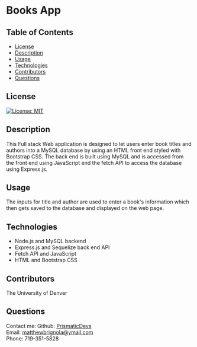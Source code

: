 # Books App

## Table of Contents

- [License](#license)
- [Description](#description)
- [Usage](#instructions)
- [Technologies](#technologies)
- [Contributors](#contributors)
- [Questions](#questions)

## License

[![License: MIT](https://img.shields.io/badge/License-MIT-yellow.svg)](https://opensource.org/licenses/MIT)

## Description

This Full stack Web application is designed to let users enter book titles and authors into a MySQL database by using an HTML front end styled with Bootstrap CSS. The back end is built using MySQL and is accessed from the front end using JavaScript end the fetch API to access the database using Express.js.

## Usage

The inputs for title and author are used to enter a book's information which then gets saved to the database and displayed on the web page.

## Technologies

- Node.js and MySQL backend
- Express.js and Sequelize back end API
- Fetch API and JavaScript
- HTML and Bootstrap CSS

## Contributors

The University of Denver

## Questions

Contact me:
Github: [PrismaticDevs](https://github.com/PrismaticDevs) <br>
Email: matthewbrignola@ymail.com <br>
Phone: 719-351-5828 <br>
